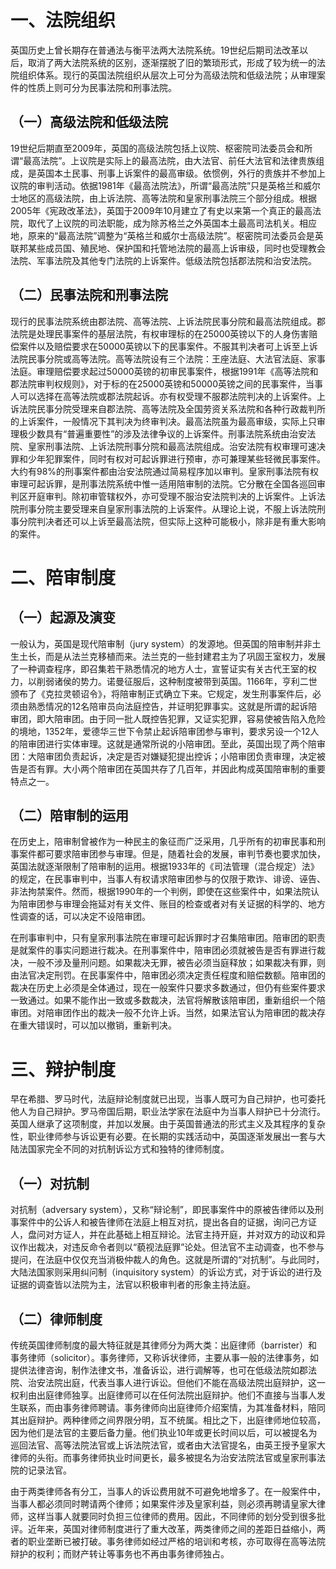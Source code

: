 # 一、法院组织
英国历史上曾长期存在普通法与衡平法两大法院系统。19世纪后期司法改革以后，取消了两大法院系统的区别，逐渐摆脱了旧的繁琐形式，形成了较为统一的法院组织体系。现行的英国法院组织从层次上可分为高级法院和低级法院；从审理案件的性质上则可分为民事法院和刑事法院。
## （一）高级法院和低级法院
19世纪后期直至2009年，英国的高级法院包括上议院、枢密院司法委员会和所谓“最高法院”。上议院是实际上的最高法院，由大法官、前任大法官和法律贵族组成，是英国本土民事、刑事上诉案件的最高审级。依惯例，外行的贵族并不参加上议院的审判活动。依据1981年《最高法院法》，所谓“最高法院”只是英格兰和威尔士地区的高级法院，由上诉法院、高等法院和皇家刑事法院三个部分组成。根据2005年《宪政改革法》，英国于2009年10月建立了有史以来第一个真正的最高法院，取代了上议院的司法职能，成为除苏格兰之外英国本土最高司法机关。相应地，原来的“最高法院”调整为“英格兰和威尔士高级法院”。枢密院司法委员会是英联邦某些成员国、殖民地、保护国和托管地法院的最高上诉审级，同时也受理教会法院、军事法院及其他专门法院的上诉案件。低级法院包括郡法院和治安法院。
## （二）民事法院和刑事法院
现行的民事法院系统由郡法院、高等法院、上诉法院民事分院和最高法院组成。郡法院是处理民事案件的基层法院，有权审理标的在25000英镑以下的人身伤害赔偿案件以及赔偿要求在50000英镑以下的民事案件。不服其判决者可上诉至上诉法院民事分院或高等法院。高等法院设有三个法院：王座法庭、大法官法庭、家事法庭。审理赔偿要求起过50000英镑的初审民事案件，根据1991年《高等法院和郡法院审判权规则》，对于标的在25000英镑和50000英镑之间的民事案件，当事人可以选择在高等法院或郡法院起诉。亦有权受理不服郡法院判决的上诉案件。上诉法院民事分院受理来自郡法院、高等法院及全国劳资关系法院和各种行政裁判所的上诉案件，一般情况下其判决为终审判决。最高法院虽为最高审级，实际上只审理极少数具有“普遍重要性”的涉及法律争议的上诉案件。刑事法院系统由治安法院、皇家刑事法院、上诉法院刑事分院和最高法院组成。治安法院有权审理可速决罪和少年犯罪案件，同时有权对可起诉罪进行预审，亦可兼理某些轻微民事案件。大约有98%的刑事案件都由治安法院通过简易程序加以审判。皇家刑事法院有权审理可起诉罪，是刑事法院系统中惟一适用陪审制的法院。它分散在全国各巡回审判区开庭审判。除初审管辖权外，亦可受理不服治安法院判决的上诉案件。上诉法院刑事分院主要受理来自皇家刑事法院的上诉案件。从理论上说，不服上诉法院刑事分院判决者还可以上诉至最高法院，但实际上这种可能极小，除非是有重大影响的案件。
# 二、陪审制度
## （一）起源及演变
一般认为，英国是现代陪审制（jury system）的发源地。但英国的陪审制并非土生土长，而是从法兰克移植而来。法兰克的一些封建君主为了巩固王室权力，发展了一种调查程序，即召集若干熟悉情况的地方人士，宣誓证实有关古代王室的权力，以削弱诸侯的势力。诺曼征服后，这种制度被带到英国。1166年，亨利二世颁布了《克拉灵顿诏令》，将陪审制正式确立下来。它规定，发生刑事案件后，必须由熟悉情况的12名陪审员向法庭控告，并证明犯罪事实。这就是所谓的起诉陪审团，即大陪审团。由于同一批人既控告犯罪，又证实犯罪，容易使被告陷入危险的境地，1352年，爱德华三世下令禁止起诉陪审团参与审判，要求另设一个12人的陪审团进行实体审理。这就是通常所说的小陪审团。至此，英国出现了两个陪审团：大陪审团负责起诉，决定是否对嫌疑犯提出控诉；小陪审团负责审理，决定被告是否有罪。大小两个陪审团在英国共存了几百年，并因此构成英国陪审制的重要特点之一。
## （二）陪审制的运用
在历史上，陪审制曾被作为一种民主的象征而广泛采用，几乎所有的初审民事和刑事案件都可要求陪审团参与审理。但是，随着社会的发展，审判节奏也要求加快，英国法就逐渐限制了陪审制的运用。根据1933年的《司法管理（混合规定）法》的规定，在民事审判中，当事人有权请求陪审团参与的仅限于欺诈、诽谤、诬告、非法拘禁案件。然而，根据1990年的一个判例，即使在这些案件中，如果法院认为陪审团参与审理会拖延对有关文件、账目的检查或者对有关证据的科学的、地方性调查的话，可以决定不设陪审团。

在刑事审判中，只有皇家刑事法院在审理可起诉罪时才召集陪审团。陪审团的职责是就案件的事实问题进行裁决。在刑事案件中，陪审团必须就被告是否有罪进行裁决，一般不涉及量刑问题。如果裁决无罪，被告必须当庭释放；如果裁决有罪，则由法官决定刑罚。在民事案件中，陪审团必须决定责任程度和赔偿数额。陪审团的裁决在历史上必须是全体通过，现在一般案件只要求多数通过，但仍有些案件要求一致通过。如果不能作出一致或多数裁决，法官将解散该陪审团，重新组织一个陪审团。对陪审团作出的裁决一般不允许上诉。当然，如果法官认为陪审团的裁决存在重大错误时，可以加以撤销，重新判决。
# 三、辩护制度
早在希腊、罗马时代，法庭辩论制度就已出现，当事人既可为自己辩护，也可委托他人为自己辩护。罗马帝国后期，职业法学家在法庭中为当事人辩护已十分流行。英国人继承了这项制度，并加以发展。由于英国普通法的形式主义及其程序的复杂性，职业律师参与诉讼更有必要。在长期的实践活动中，英国逐渐发展出一套与大陆法国家完全不同的对抗制诉讼方式和独特的律师制度。
## （一）对抗制
对抗制（adversary system），又称“辩论制”，即民事案件中的原被告律师以及刑事案件中的公诉人和被告律师在法庭上相互对抗，提出各自的证据，询问己方证人，盘问对方证人，并在此基础上相互辩论。法官主持开庭，并对双方的动议和异议作出裁决，对违反命令者则以“藐视法庭罪”论处。但法官不主动调查，也不参与提问，在法庭中仅仅充当消极仲裁人的角色。这就是所谓的“对抗制”。与此同时，大陆法国家则采用纠问制（inquisitory system）的诉讼方式，对于诉讼的进行及证据的调查皆以法院为主，法官以积极审判者的形象主持法庭。
## （二）律师制度
传统英国律师制度的最大特征就是其律师分为两大类：出庭律师（barrister）和事务律师（solicitor）。事务律师，又称诉状律师，主要从事一般的法律事务，如提供法律咨询，制作法律文书，准备诉讼，进行调解等，也可在低级法院如郡法院、治安法院出庭，代表当事人进行诉讼。但他们不能在高级法院出庭辩护，这一权利由出庭律师独享。出庭律师可以在任何法院出庭辩护。他们不直接与当事人发生联系，而由事务律师聘请。事务律师向出庭律师介绍案情，为其准备材料，陪同其出庭辩护。两种律师之间界限分明，互不统属。相比之下，出庭律师地位较高，因为他们是法官的主要后备力量。他们执业10年或更长时间以后，可以被提名为巡回法官、高等法院法官或上诉法院法官，或者由大法官提名，由英王授予皇家大律师的头衔。而事务律师执业时间更长，最多被提名为治安法院法官或皇家刑事法院的记录法官。

由于两类律师各有分工，当事人的诉讼费用就不可避免地增多了。在一般案件中，当事人都必须同时聘请两个律师；如果案件涉及皇家利益，则必须再聘请皇家大律师，这样当事人就要同时负担三位律师的费用。因此，不同律师的划分受到很多批评。近年来，英国对律师制度进行了重大改革，两类律师之间的差距日益缩小，两者的职业垄断已被打破。事务律师如经过严格的培训和考核，亦可取得在高等法院辩护的权利；而财产转让等事务也不再由事务律师独占。